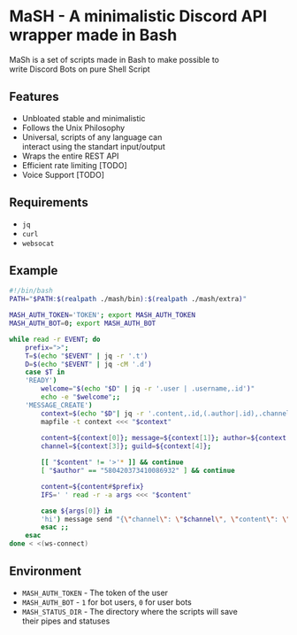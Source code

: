 # MaSH - A minimalistic Discord API wrapper made in Bash
MaSh is a set of scripts made in Bash to make possible to  
write Discord Bots on pure Shell Script

## Features
- Unbloated stable and minimalistic
- Follows the Unix Philosophy
- Universal, scripts of any language can   
interact using the standart input/output
- Wraps the entire REST API
- Efficient rate limiting [TODO]
- Voice Support [TODO]

## Requirements
- `jq`
- `curl`
- `websocat`

## Example

```bash
#!/bin/bash
PATH="$PATH:$(realpath ./mash/bin):$(realpath ./mash/extra)"

MASH_AUTH_TOKEN='TOKEN'; export MASH_AUTH_TOKEN
MASH_AUTH_BOT=0; export MASH_AUTH_BOT

while read -r EVENT; do
	prefix=">";
	T=$(echo "$EVENT" | jq -r '.t')
	D=$(echo "$EVENT" | jq -cM '.d')
	case $T in
	'READY')
		welcome="$(echo "$D" | jq -r '.user | .username,.id')"
		echo -e "$welcome";;
	'MESSAGE_CREATE')
		context=$(echo "$D"| jq -r '.content,.id,(.author|.id),.channel_id,.guild_id')
		mapfile -t context <<< "$context"
		
		content=${context[0]}; message=${context[1]}; author=${context[2]}
		channel=${context[3]}; guild=${context[4]};

		[[ "$content" != '>'* ]] && continue
		[ "$author" == "580420373410086932" ] && continue

		content=${content#$prefix}
		IFS=' ' read -r -a args <<< "$content"

		case ${args[0]} in
		'hi') message send "{\"channel\": \"$channel\", \"content\": \"hello\"}" >> /dev/null;;
		esac ;;
	esac
done < <(ws-connect)
```

## Environment
- `MASH_AUTH_TOKEN` - The token of the user
- `MASH_AUTH_BOT` - `1` for bot users, `0` for user bots
- `MASH_STATUS_DIR` - The directory where the scripts will save  
their pipes and statuses
